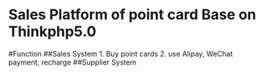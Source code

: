 Sales Platform of point card Base on Thinkphp5.0
===============
#Function
  ##Sales System
      1. Buy point cards
      2. use Alipay, WeChat payment, recharge
  ##Supplier System




